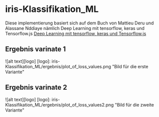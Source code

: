 # iris-Klassifikation_ML
Diese implementierung basiert sich auf dem Buch von Mattieu Deru und Alassane Nddiaye nämlich Deep Learning mit tensorflow, keras und Tensorflow.js [Deep Learning mit tensorflow, keras und Tensorflow.js](https://www.google.com/url?sa=t&rct=j&q=&esrc=s&source=web&cd=3&cad=rja&uact=8&ved=2ahUKEwidtIK-0tfkAhXQfFAKHQnPCCAQFjACegQIAhAC&url=https%3A%2F%2Fs3-eu-west-1.amazonaws.com%2Fgxmedia.galileo-press.de%2Fleseproben%2F4715%2Fleseprobe_rheinwerk_deep_learning_mit_tensorflow_keras_tensorflow-js.pdf&usg=AOvVaw1Stmjo6NgiyeyDJaKs_Mno)

## Ergebnis varinate 1 
 
![alt text][logo]
[logo]: iris-Klassifikation_ML/ergebnis/plot_of_loss_values.png "Bild für die erste Variante"

## Ergebnis varinate 2
 
![alt text][logo]
[logo]: iris-Klassifikation_ML/ergebnis/plot_of_loss_values2.png "Bild für die zweite Variante"




